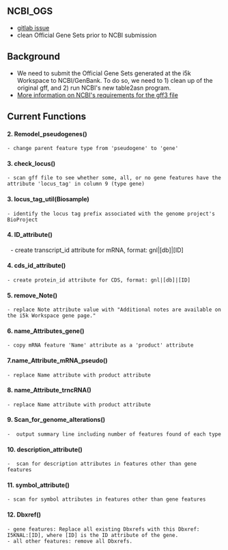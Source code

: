 ## NCBI_OGS
* [gitlab issue](https://gitlab.com/i5k_Workspace/workspace_roadmap/issues/406)
* clean Official Gene Sets prior to NCBI submission
## Background
* We need to submit the Official Gene Sets generated at the i5k Workspace to NCBI/GenBank. To do so, we need to 1) clean up of the original gff, and 2) run NCBI's new table2asn program. 
* [More information on NCBI's requirements for the gff3 file](https://www.ncbi.nlm.nih.gov/sites/genbank/genomes_gff/)
## Current Functions  
#### 2. Remodel_pseudogenes()
    - change parent feature type from 'pseudogene' to 'gene'     
#### 3. check_locus()
    - scan gff file to see whether some, all, or no gene features have the attribute 'locus_tag' in column 9 (type gene)   
#### 3. locus_tag_util(Biosample) 
    - identify the locus tag prefix associated with the genome project's BioProject   
#### 4. ID_attribute()  
    - create transcript_id attribute for mRNA, format: gnl|[db]|[ID]      
#### 4. cds_id_attribute()   
    - create protein_id attribute for CDS, format: gnl|[db]|[ID] 
#### 5. remove_Note()
    - replace Note attribute value with "Additional notes are available on the i5k Workspace gene page."
#### 6. name_Attributes_gene() 
    - copy mRNA feature 'Name' attribute as a 'product' attribute
#### 7.name_Attribute_mRNA_pseudo() 
    - replace Name attribute with product attribute
#### 8. name_Attribute_trncRNA()  
    - replace Name attribute with product attribute
#### 9. Scan_for_genome_alterations() 
    -  output summary line including number of features found of each type
#### 10. description_attribute()  
    -  scan for description attributes in features other than gene features
#### 11. symbol_attribute() 
    - scan for symbol attributes in features other than gene features
#### 12. Dbxref()  
    - gene features: Replace all existing Dbxrefs with this Dbxref: I5KNAL:[ID], where [ID] is the ID attribute of the gene. 
    - all other features: remove all Dbxrefs.
